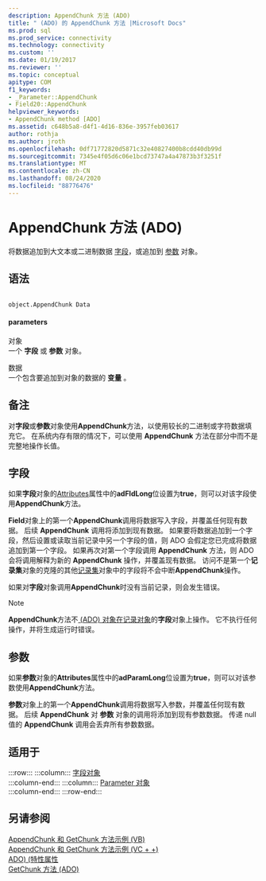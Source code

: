 ```yaml
---
description: AppendChunk 方法 (ADO)
title: " (ADO) 的 AppendChunk 方法 |Microsoft Docs"
ms.prod: sql
ms.prod_service: connectivity
ms.technology: connectivity
ms.custom: ''
ms.date: 01/19/2017
ms.reviewer: ''
ms.topic: conceptual
apitype: COM
f1_keywords:
- _Parameter::AppendChunk
- Field20::AppendChunk
helpviewer_keywords:
- AppendChunk method [ADO]
ms.assetid: c648b5a8-d4f1-4d16-836e-3957feb03617
author: rothja
ms.author: jroth
ms.openlocfilehash: 0df71772820d5871c32e40827400b8cdd40db99d
ms.sourcegitcommit: 7345e4f05d6c06e1bcd73747a4a47873b3f3251f
ms.translationtype: MT
ms.contentlocale: zh-CN
ms.lasthandoff: 08/24/2020
ms.locfileid: "88776476"
---
```

# <a name="appendchunk-method-ado"></a>AppendChunk 方法 (ADO)
将数据追加到大文本或二进制数据 [字段](./field-object.md)，或追加到 [参数](./parameter-object.md) 对象。  
  
## <a name="syntax"></a>语法  
  
```  
  
object.AppendChunk Data  
```  
  
#### <a name="parameters"></a>parameters  
 对象  
 一个 **字段** 或 **参数** 对象。  
  
 数据  
 一个包含要追加到对象的数据的 **变量** 。  
  
## <a name="remarks"></a>备注  
 对**字段**或**参数**对象使用**AppendChunk**方法，以使用较长的二进制或字符数据填充它。 在系统内存有限的情况下，可以使用 **AppendChunk** 方法在部分中而不是完整地操作长值。  
  
## <a name="field"></a>字段  
 如果**字段**对象的[Attributes](./attributes-property-ado.md)属性中的**adFldLong**位设置为**true**，则可以对该字段使用**AppendChunk**方法。  
  
 **Field**对象上的第一个**AppendChunk**调用将数据写入字段，并覆盖任何现有数据。 后续 **AppendChunk** 调用将添加到现有数据。 如果要将数据追加到一个字段，然后设置或读取当前记录中另一个字段的值，则 ADO 会假定您已完成将数据追加到第一个字段。 如果再次对第一个字段调用 **AppendChunk** 方法，则 ADO 会将调用解释为新的 **AppendChunk** 操作，并覆盖现有数据。 访问不是第一个**记录集**对象的克隆的其他[记录集](./recordset-object-ado.md)对象中的字段将不会中断**AppendChunk**操作。  
  
 如果对**字段**对象调用**AppendChunk**时没有当前记录，则会发生错误。  
  
> [!NOTE]
>  **AppendChunk**方法不[ (ADO) 对象在记录对象](./record-object-ado.md)的**字段**对象上操作。 它不执行任何操作，并将生成运行时错误。  
  
## <a name="parameter"></a>参数  
 如果**参数**对象的**Attributes**属性中的**adParamLong**位设置为**true**，则可以对该参数使用**AppendChunk**方法。  
  
 **参数**对象上的第一个**AppendChunk**调用将数据写入参数，并覆盖任何现有数据。 后续 **AppendChunk** 对 **参数** 对象的调用将添加到现有参数数据。 传递 null 值的 **AppendChunk** 调用会丢弃所有参数数据。  
  
## <a name="applies-to"></a>适用于  

:::row:::
    :::column:::
        [字段对象](./field-object.md)  
    :::column-end:::
    :::column:::
        [Parameter 对象](./parameter-object.md)  
    :::column-end:::
:::row-end:::

## <a name="see-also"></a>另请参阅  
 [AppendChunk 和 GetChunk 方法示例 (VB) ](./appendchunk-and-getchunk-methods-example-vb.md)   
 [AppendChunk 和 GetChunk 方法示例 (VC + +) ](./appendchunk-and-getchunk-methods-example-vc.md)   
 [ADO)  (特性属性 ](./attributes-property-ado.md)   
 [GetChunk 方法 (ADO)](./getchunk-method-ado.md)